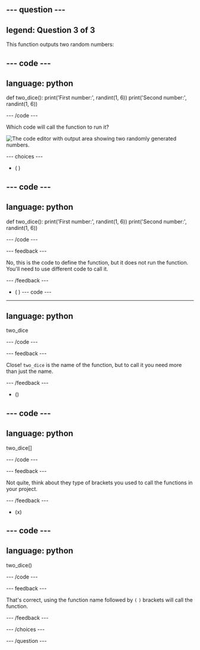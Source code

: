 --- question ---
---
legend: Question 3 of 3
---

This function outputs two random numbers:

--- code ---
---
language: python
---

def two_dice(): print('First number:', randint(1, 6)) print('Second number:', randint(1, 6))

--- /code ---

Which code will call the function to run it?

![The code editor with output area showing two randomly generated numbers.](images/quiz3.png)

--- choices ---

- ( )

--- code ---
---
language: python
---

def two_dice(): print('First number:', randint(1, 6)) print('Second number:', randint(1, 6))

--- /code ---

 --- feedback ---

 No, this is the code to define the function, but it does not run the function. You'll need to use different code to call it.

 --- /feedback ---

- ( ) --- code ---
---
language: python
---

two_dice

--- /code ---

 --- feedback ---

Close! `two_dice` is the name of the function, but to call it you need more than just the name.

 --- /feedback ---

- ()

--- code ---
---
language: python
---

two_dice[]

--- /code ---

 --- feedback ---

 Not quite, think about they type of brackets you used to call the functions in your project.

 --- /feedback ---

- (x)

--- code ---
---
language: python
---

two_dice()

--- /code ---

 --- feedback ---

 That's correct, using the function name followed by `(` `)` brackets will call the function.

 --- /feedback ---

--- /choices ---

--- /question ---
